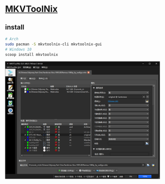 # [MKVToolNix](https://mkvtoolnix.download/)

## install

```sh
# Arch
sudo pacman -S mkvtoolnix-cli mkvtoolnix-gui
# Windows 10
scoop install mkvtoolnix
```

![mkvtoolnix-gui](/_image/opt/mkvtoolnix-gui.png)
